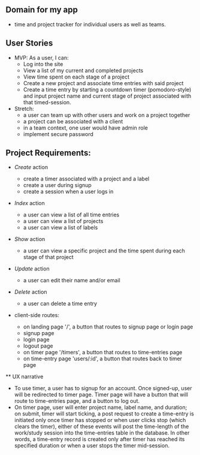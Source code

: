 ## Domain for my app 
- time and project tracker for individual users as well as teams.

## User Stories
- MVP: As a user, I can:
  - Log into the site
  - View a list of my current and completed projects
  - View time spent on each stage of a project
  - Create a new project and associate time entries with said project
  - Create a time entry by starting a countdown timer (pomodoro-style) and input project name and current stage of project associated with that timed-session.
- Stretch: 
  - a user can team up with other users and work on a project together
  - a project can be associated with a client
  - in a team context, one user would have admin role
  - implement secure password

## Project Requirements:
- *Create* action
  - create a timer associated with a project and a label
  - create a user during signup
  - create a session when a user logs in
- *Index* action
  - a user can view a list of all time entries
  - a user can view a list of projects
  - a user can view a list of labels
- *Show* action
  - a user can view a specific project and the time spent during each stage of that project
- *Update* action
  - a user can edit their name and/or email
- *Delete* action
  - a user can delete a time entry
  
- client-side routes: 
  - on landing page '/', a button that routes to signup page or login page
  - signup page
  - login page
  - logout page
  - on timer page '/timers', a button that routes to time-entries page
  - on time-entry page 'users/:id', a button that routes back to timer page

** UX narrative
  - To use timer, a user has to signup for an account.  Once signed-up, user will be redirected to timer page. Timer page will have a button that will route to time-entries page, and a button to log out.
  - On timer page, user will enter project name, label name, and duration; on submit, timer will start ticking, a post request to create a time-entry is initiated only once timer has stopped or when user clicks stop (which clears the timer), either of these events will post the time-length of the work/study session into the time-entries table in the database.  In other words, a time-entry record is created only after timer has reached its specified duration or when a user stops the timer mid-session.